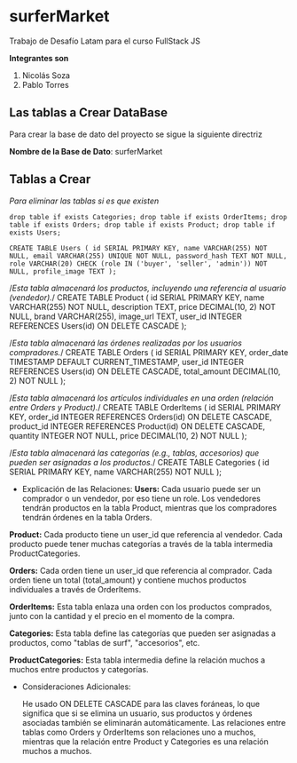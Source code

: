 # surferMarket
Trabajo de Desafío Latam para el curso FullStack JS

**Integrantes son**
1. Nicolás Soza
2. Pablo Torres

## Las tablas a Crear DataBase

Para crear la base de dato del proyecto se sigue la siguiente directriz

**Nombre de la Base de Dato**: surferMarket
## Tablas a Crear

*Para eliminar las tablas si es que existen*

`drop table if exists Categories;
drop table if exists OrderItems;
drop table if exists Orders;
drop table if exists Product;
drop table if exists Users;`


`CREATE TABLE Users (
    id SERIAL PRIMARY KEY,
    name VARCHAR(255) NOT NULL,
    email VARCHAR(255) UNIQUE NOT NULL,
    password_hash TEXT NOT NULL,
    role VARCHAR(20) CHECK (role IN ('buyer', 'seller', 'admin')) NOT NULL,
    profile_image TEXT
);`

/*Esta tabla almacenará los productos, incluyendo una referencia al usuario (vendedor).*/
CREATE TABLE Product (
    id SERIAL PRIMARY KEY,
    name VARCHAR(255) NOT NULL,
    description TEXT,
    price DECIMAL(10, 2) NOT NULL,
    brand VARCHAR(255),
    image_url TEXT,
    user_id INTEGER REFERENCES Users(id) ON DELETE CASCADE
);

/*Esta tabla almacenará las órdenes realizadas por los usuarios compradores.*/
CREATE TABLE Orders (
    id SERIAL PRIMARY KEY,
    order_date TIMESTAMP DEFAULT CURRENT_TIMESTAMP,
    user_id INTEGER REFERENCES Users(id) ON DELETE CASCADE,
    total_amount DECIMAL(10, 2) NOT NULL
);

/*Esta tabla almacenará los artículos individuales en una orden (relación entre Orders y Product).*/
CREATE TABLE OrderItems (
    id SERIAL PRIMARY KEY,
    order_id INTEGER REFERENCES Orders(id) ON DELETE CASCADE,
    product_id INTEGER REFERENCES Product(id) ON DELETE CASCADE,
    quantity INTEGER NOT NULL,
    price DECIMAL(10, 2) NOT NULL
);

/*Esta tabla almacenará las categorías (e.g., tablas, accesorios) que pueden ser asignadas a los productos.*/
CREATE TABLE Categories (
    id SERIAL PRIMARY KEY,
    name VARCHAR(255) NOT NULL
);


 * Explicación de las Relaciones:
**Users:**
   Cada usuario puede ser un comprador o un vendedor, por eso tiene un role.
   Los vendedores tendrán productos en la tabla Product, mientras que los compradores tendrán órdenes en la tabla Orders.

**Product:**
   Cada producto tiene un user_id que referencia al vendedor.
   Cada producto puede tener muchas categorías a través de la tabla intermedia ProductCategories.

**Orders:**
   Cada orden tiene un user_id que referencia al comprador.
   Cada orden tiene un total (total_amount) y contiene muchos productos individuales a través de OrderItems.

**OrderItems:**
   Esta tabla enlaza una orden con los productos comprados, junto con la cantidad y el precio en el momento de la compra.

**Categories:**
   Esta tabla define las categorías que pueden ser asignadas a productos, como "tablas de surf", "accesorios", etc.

**ProductCategories:**
   Esta tabla intermedia define la relación muchos a muchos entre productos y categorías.

* Consideraciones Adicionales:

    He usado ON DELETE CASCADE para las claves foráneas, lo que significa que si se elimina un usuario, sus productos y órdenes asociadas también se eliminarán automáticamente.
    Las relaciones entre tablas como Orders y OrderItems son relaciones uno a muchos, mientras que la relación entre Product y Categories es una relación muchos a muchos.


